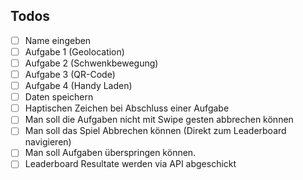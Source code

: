 ## Todos
- [ ] Name eingeben
- [ ] Aufgabe 1 (Geolocation)
- [ ] Aufgabe 2 (Schwenkbewegung)
- [ ] Aufgabe 3 (QR-Code)
- [ ] Aufgabe 4 (Handy Laden)
- [ ] Daten speichern
- [ ] Haptischen Zeichen bei Abschluss einer Aufgabe
- [ ] Man soll die Aufgaben nicht mit Swipe gesten abbrechen können
- [ ] Man soll das Spiel Abbrechen können (Direkt zum Leaderboard navigieren)
- [ ] Man soll Aufgaben überspringen können.
- [ ] Leaderboard Resultate werden via API abgeschickt 
